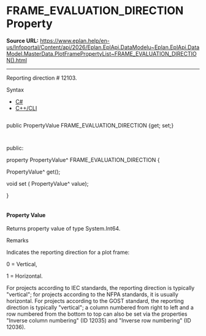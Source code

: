 # FRAME_EVALUATION_DIRECTION Property

**Source URL:** https://www.eplan.help/en-us/Infoportal/Content/api/2026/Eplan.EplApi.DataModelu~Eplan.EplApi.DataModel.MasterData.PlotFramePropertyList~FRAME_EVALUATION_DIRECTION().html

---

Reporting direction # 12103.

Syntax

- [C#](#i-syntax-CS)
- [C++/CLI](#i-syntax-CPP2005)

```
```
public PropertyValue FRAME_EVALUATION_DIRECTION {get; set;}
```
```

```
```
public:

property PropertyValue^ FRAME_EVALUATION_DIRECTION {

   PropertyValue^ get();

   void set (    PropertyValue^ value);

}
```
```

#### Property Value

Returns property value of type System.Int64.

Remarks

Indicates the reporting direction for a plot frame:

0 = Vertical,

1 = Horizontal.

For projects according to IEC standards, the reporting direction is typically "vertical"; for projects according to the NFPA standards, it is usually horizontal. For projects according to the GOST standard, the reporting direction is typically "vertical"; a column numbered from right to left and a row numbered from the bottom to top can also be set via the properties "Inverse column numbering" (ID 12035) and "Inverse row numbering" (ID 12036).
